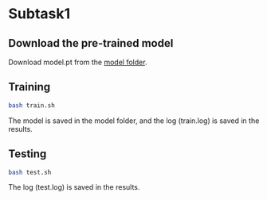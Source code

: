 # Subtask1

## Download the pre-trained model 
Download model.pt from the [model folder]().

## Training
```bash
bash train.sh
```
The model is saved in the model folder, and the log (train.log) is saved in the results.

## Testing
```bash
bash test.sh
```
The log (test.log) is saved in the results.